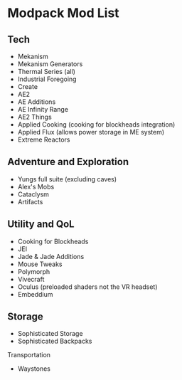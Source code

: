 # Modpack Mod List

## Tech
  * Mekanism
  * Mekanism Generators
  * Thermal Series (all)
  * Industrial Foregoing
  * Create
  * AE2
  * AE Additions
  * AE Infinity Range
  * AE2 Things
  * Applied Cooking (cooking for blockheads integration)
  * Applied Flux (allows power storage in ME system)
  * Extreme Reactors

## Adventure and Exploration
  * Yungs full suite (excluding caves)
  * Alex's Mobs
  * Cataclysm
  * Artifacts

## Utility and QoL
  * Cooking for Blockheads
  * JEI
  * Jade & Jade Additions
  * Mouse Tweaks
  * Polymorph
  * Vivecraft
  * Oculus (preloaded shaders not the VR headset)
  * Embeddium

## Storage
  * Sophisticated Storage
  * Sophisticated Backpacks

Transportation
  * Waystones
